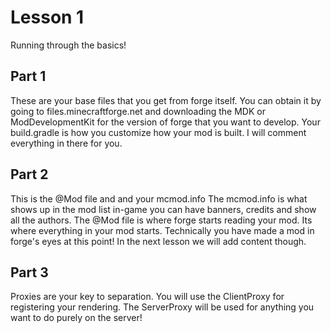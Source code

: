 # Lesson 1
Running through the basics!
## Part 1
These are your base files that you get from forge itself. You can obtain it by going to files.minecraftforge.net and downloading the MDK or ModDevelopmentKit for the version of forge that you want to develop.
Your build.gradle is how you customize how your mod is built. I will comment everything in there for you.

## Part 2
This is the @Mod file and and your mcmod.info
The mcmod.info is what shows up in the mod list in-game you can have banners, credits and show all the authors.
The @Mod file is where forge starts reading your mod. Its where everything in your mod starts. Technically you have made a mod in forge's eyes at this point! In the next lesson we will add content though.

## Part 3
Proxies are your key to separation. You will use the ClientProxy for registering your rendering. The ServerProxy will be used for anything you want to do purely on the server!